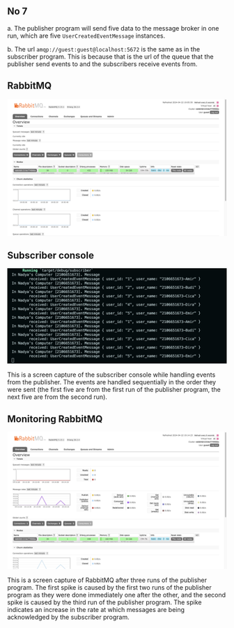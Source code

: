 ## No 7

a. The publisher program will send five data to the message broker in one run, which are five `UserCreatedEventMessage` instances.

b. The url `amqp://guest:guest@localhost:5672` is the same as in the subscriber program. This is because that is the url of the queue that the publisher send events to and the subscribers receive events from.

## RabbitMQ

![rabbitmq](img/rabbitmq.png)

## Subscriber console

![subscriber console](img/subscriber-console.png)

This is a screen capture of the subscriber console while handling events from the publisher. The events are handled sequentially in the order they were sent (the first five are from the first run of the publisher program, the next five are from the second run).

## Monitoring RabbitMQ

![monitoring rabbitmq](img/monitoring-rabbitmq.png)

This is a screen capture of RabbitMQ after three runs of the publisher program. The first spike is caused by the first two runs of the publisher program as they were done immediately one after the other, and the second spike is caused by the third run of the publisher program. The spike indicates an increase in the rate at which messages are being acknowledged by the subscriber program.